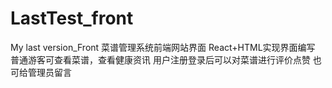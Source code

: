 # LastTest_front
My last version_Front
菜谱管理系统前端网站界面
React+HTML实现界面编写
普通游客可查看菜谱，查看健康资讯
用户注册登录后可以对菜谱进行评价点赞
也可给管理员留言
